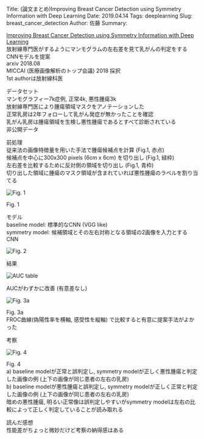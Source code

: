 Title: (論文まとめ)Improving Breast Cancer Detection using Symmetry Information with Deep Learning
Date: 2019.04.14
Tags: deeplearning
Slug: breast_cancer_detection
Author: 佐藤
Summary:

[Improving Breast Cancer Detection using Symmetry Information with Deep Learning](http://arxiv.org/abs/1808.08273)  
放射線専門医がするようにマンモグラムの左右差を見て乳がんの判定をするCNNモデルを提案  
arxiv 2018.08  
MICCAI (医療画像解析のトップ会議) 2018 採択  
1st authorは放射線科医

データセット  
マンモグラフィー7k症例, 正常4k, 悪性腫瘍3k  
放射線専門医により腫瘍領域マスクをアノテーションした  
正常乳房は2年フォローして乳がん発症が無かったことを確認  
乳がん乳房は腫瘍領域を生検し悪性腫瘍であるとすべて診断されている  
非公開データ

前処理  
従来法の画像特徴量を用いた手法で腫瘍候補点を計算 (Fig.1, 赤点)  
候補点を中心に300x300 pixels (6cm x 6cm) を切り出し (Fig.1, 緑枠)  
左右差を比較するために反対側の領域を切り出し (Fig.1, 青枠)  
切り出した領域に腫瘍のマスク領域が含まれていれば悪性腫瘍のラベルを割り当てる  

![Fig. 1]({attach}images/breast_cancer_detection_figs/2352f582-60c8-486b-a9ec-c247787510f7.png)

Fig. 1

モデル  
baseline model: 標準的なCNN (VGG like)  
symmetry model: 候補領域とその左右対称となる領域の2画像を入力とするCNN  

![Fig. 2]({attach}images/breast_cancer_detection_figs/67ac70b1-0afe-478b-b046-a2bacb1450f8.png)

結果

![AUC table]({attach}images/breast_cancer_detection_figs/e382b9e382afe383aae383bce383b3e382b7e383a7e38383e38388-2018-09-25-17-28-58.png)

AUCがわずかに改善 (有意差なし)

![Fig. 3a]({attach}images/breast_cancer_detection_figs/6aaac880-7ac2-4425-8be3-4d78367088e2.png)

Fig. 3a  
FROC曲線(偽陽性率を横軸, 感受性を縦軸) で比較すると有意に提案手法がよかった

考察

![Fig. 4]({attach}images/breast_cancer_detection_figs/ef07a0c8-ed1e-4127-b747-f9103aa6095e.png)

Fig. 4  
a) baseline modelが正常と誤判定し, symmetry modelが正しく悪性腫瘍と判定した画像の例 (上下の画像が同じ患者の左右の乳房)  
b) baseline modelが悪性腫瘍と誤判定し, symmetry modelが正しく正常と判定した画像の例 (上下の画像が同じ患者の左右の乳房)  
暗めの悪性腫瘍, 明るい正常像は誤判定しやすいがsymmetry modelは左右の比較によって正しく判定していることが読み取れる

読んだ感想  
性能差がちょっと微妙だけど考察の納得感はある
